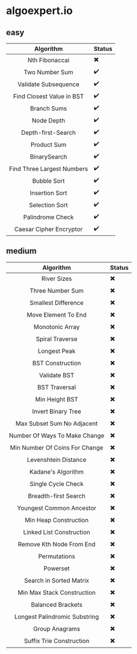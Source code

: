 # algoexpert.io

## easy
| Algorithm | Status |
|:-------:|:----------- |
| Nth Fibonaccai | ✖️ |
| Two Number Sum | ✔️ |
| Validate Subsequence | ✔️️ |
| Find Closest Value in BST | ✔️️ |
| Branch Sums | ✔️️ |
| Node Depth | ✔️️ |
| Depth-first-Search | ✔️️ |
| Product Sum | ✔️️ |
| BinarySearch | ✔️️ |
| Find Three Largest Numbers | ✔️️ |
| Bubble Sort | ✔️️ |
| Insertion Sort | ✔️️ |
| Selection Sort | ✔️️ |
| Palindrome Check | ✔️️️ |
| Caesar Cipher Encryptor | ✔️ |

## medium
| Algorithm | Status |
|:-------:|:----------- |
| River Sizes | ✖️ |
| Three Number Sum | ✖️️ |
| Smallest Difference | ✖️️️ |
| Move Element To End | ✖️ |
| Monotonic Array | ✖️️️ |
| Spiral Traverse | ✖️️️ |
| Longest Peak | ✖️️️ |
| BST Construction | ✖️️️ |
| Validate BST | ✖️️️ |
| BST Traversal | ✖️️️ |
| Min Height BST | ✖️️️ |
| Invert Binary Tree | ✖️️️ |
| Max Subset Sum No Adjacent | ✖️️️ |
| Number Of Ways To Make Change | ✖️️️️ |
| Min Number Of Coins For Change | ✖️️ |
| Levenshtein Distance | ✖️️️ |
| Kadane's Algorithm | ✖️️️ |
| Single Cycle Check | ✖️️️ |
| Breadth-first Search | ✖️️️ |
| Youngest Common Ancestor | ✖️️️ |
| Min Heap Construction | ✖️️️ |
| Linked List Construction | ✖️️️ |
| Remove Kth Node From End | ✖️️️ |
| Permutations | ✖️️️ |
| Powerset | ✖️️️ |
| Search in Sorted Matrix | ✖️️️ |
| Min Max Stack Construction | ✖️️️ |
| Balanced Brackets | ✖️️️ |
| Longest Palindromic Substring | ✖️️️ |
| Group Anagrams | ✖️️️ |
| Suffix Trie Construction | ✖️️️ |